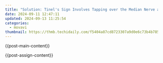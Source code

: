 ```yaml
---
title: "Solution: Tinel's Sign Involves Tapping over the Median Nerve at the Wrist to See if It Produces Sensations in the Fingers Served by that Nerve, Indicating Possible Compression Within the Carpal Tunnel. Phalen's Test Is Performed by Flexing the Wrist Fully and Holding for 60 Seconds to Check for Exacerbation of Symptoms."
date: 2024-09-11 12:47:11
updated: 2024-09-13 11:25:54
categories:
  - movavi
thumbnail: https://thmb.techidaily.com/f5404a87cd8723307a9d0e6c73b4b785c1ac7bfa81bbe5b64a2be76707a27a2f.jpg
---
```


{{post-main-content}}

<ins class="adsbygoogle"
     style="display:block"
     data-ad-format="autorelaxed"
     data-ad-client="ca-pub-7571918770474297"
     data-ad-slot="1223367746"></ins>

{{post-assign-content}}

<ins class="adsbygoogle"
     style="display:block"
     data-ad-client="ca-pub-7571918770474297"
     data-ad-slot="8358498916"
     data-ad-format="auto"
     data-full-width-responsive="true"></ins>
